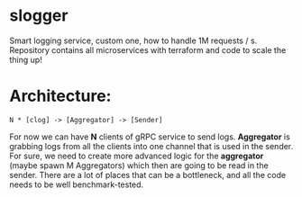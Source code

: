 # slogger
Smart logging service, custom one, how to handle 1M requests / s.
Repository contains all microservices with terraform and code to scale the thing up!

# Architecture:
`N * [clog] -> [Aggregator] -> [Sender]`

For now we can have **N** clients of gRPC service to send logs. **Aggregator** is grabbing logs from all
the clients into one channel that is used in the sender. For sure, we need to create more advanced logic
for the **aggregator** (maybe spawn M Aggregators) which then are going to be read in the sender. There
are a lot of places that can be a bottleneck, and all the code needs to be well benchmark-tested.